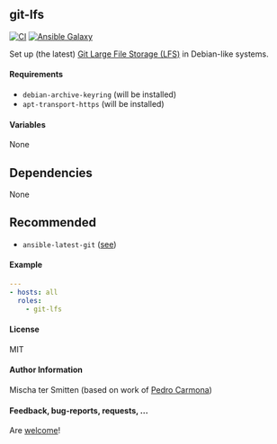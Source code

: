 ## git-lfs

[![CI](https://github.com/Oefenweb/ansible-git-lfs/workflows/CI/badge.svg)](https://github.com/Oefenweb/ansible-git-lfs/actions?query=workflow%3ACI)
[![Ansible Galaxy](http://img.shields.io/badge/ansible--galaxy-git--lfs-blue.svg)](https://galaxy.ansible.com/Oefenweb/git_lfs)

Set up (the latest) [Git Large File Storage (LFS)](https://git-lfs.github.com/) in Debian-like systems.

#### Requirements

* `debian-archive-keyring` (will be installed)
* `apt-transport-https` (will be installed)

#### Variables

None

## Dependencies

None

## Recommended

* `ansible-latest-git` ([see](https://github.com/Oefenweb/ansible-latest-git))

#### Example

```yaml
---
- hosts: all
  roles:
    - git-lfs
```

#### License

MIT

#### Author Information

Mischa ter Smitten (based on work of [Pedro Carmona](https://github.com/pedrocarmona))

#### Feedback, bug-reports, requests, ...

Are [welcome](https://github.com/Oefenweb/ansible-git-lfs/issues)!
